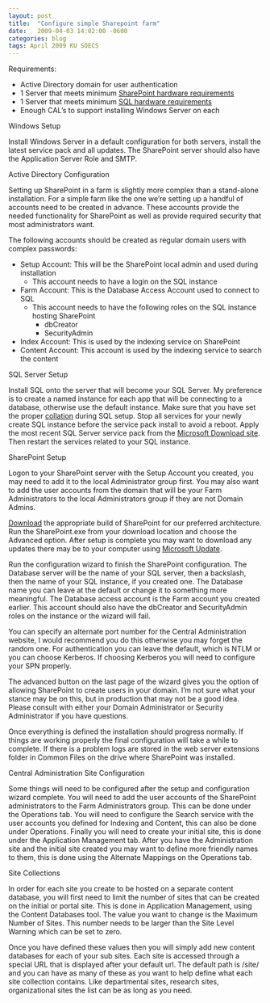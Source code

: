 ```yaml
---
layout: post
title:  "Configure simple Sharepoint farm"
date:   2009-04-03 14:02:00 -0600
categories: blog
tags: April 2009 KU SOECS
---
```

Requirements:

* Active Directory domain for user authentication
* 1 Server that meets minimum [SharePoint hardware requirements](http://technet.microsoft.com/en-us/library/cc288751.aspx)
* 1 Server that meets minimum [SQL hardware requirements](http://www.microsoft.com/Sqlserver/2005/en/us/system-requirements.aspx)
* Enough CAL’s to support installing Windows Server on each

Windows Setup

Install Windows Server in a default configuration for both servers, install the latest service pack and all updates. The SharePoint server should also have the Application Server Role and SMTP.

Active Directory Configuration

Setting up SharePoint in a farm is slightly more complex than a stand-alone installation. For a simple farm like the one we’re setting up a handful of accounts need to be created in advance. These accounts provide the needed functionality for SharePoint as well as provide required security that most administrators want.

The following accounts should be created as regular domain users with complex passwords:

* Setup Account: This will be the SharePoint local admin and used during installation
  * This account needs to have a login on the SQL instance
* Farm Account: This is the Database Access Account used to connect to SQL
  * This account needs to have the following roles on the SQL instance hosting SharePoint
    * dbCreator
    * SecurityAdmin
* Index Account: This is used by the indexing service on SharePoint
* Content Account: This account is used by the indexing service to search the content

SQL Server Setup

Install SQL onto the server that will become your SQL Server. My preference is to create a named instance for each app that will be connecting to a database, otherwise use the default instance. Make sure that you have set the proper [collation](http://technet.microsoft.com/en-us/library/cc288970.aspx) during SQL setup. Stop all services for your newly create SQL instance before the service pack install to avoid a reboot. Apply the most recent SQL Server service pack from the [Microsoft Download site](http://www.microsoft.com/downloads/en/results.aspx?freetext=sql+service+pack&displaylang=en&stype=s_basic). Then restart the services related to your SQL instance.

SharePoint Setup

Logon to your SharePoint server with the Setup Account you created, you may need to add it to the local Administrator group first. You may also want to add the user accounts from the domain that will be your Farm Administrators to the local Administrators group if they are not Domain Admins.

[Download](http://technet.microsoft.com/en-us/windowsserver/sharepoint/bb400747.aspx) the appropriate build of SharePoint for our preferred architecture. Run the SharePoint.exe from your download location and choose the Advanced option. After setup is complete you may want to download any updates there may be to your computer using [Microsoft Update](http://update.microsoft.com/).

Run the configuration wizard to finish the SharePoint configuration. The Database server will be the name of your SQL server, then a backslash, then the name of your SQL instance, if you created one. The Database name you can leave at the default or change it to something more meaningful. The Database access account is the Farm account you created earlier. This account should also have the dbCreator and SecurityAdmin roles on the instance or the wizard will fail.

You can specify an alternate port number for the Central Administration website, I would recommend you do this otherwise you may forget the random one. For authentication you can leave the default, which is NTLM or you can choose Kerberos. If choosing Kerberos you will need to configure your SPN properly.

The advanced button on the last page of the wizard gives you the option of allowing SharePoint to create users in your domain. I’m not sure what your stance may be on this, but in production that may not be a good idea. Please consult with either your Domain Administrator or Security Administrator if you have questions.

Once everything is defined the installation should progress normally. If things are working properly the final configuration will take a while to complete. If there is a problem logs are stored in the web server extensions folder in Common Files on the drive where SharePoint was installed.

Central Administration Site Configuration

Some things will need to be configured after the setup and configuration wizard complete. You will need to add the user accounts of the SharePoint administrators to the Farm Administrators group. This can be done under the Operations tab. You will need to configure the Search service with the user accounts you defined for Indexing and Content, this can also be done under Operations. Finally you will need to create your initial site, this is done under the Application Management tab. After you have the Administration site and the initial site created you may want to define more friendly names to them, this is done using the Alternate Mappings on the Operations tab.

Site Collections

In order for each site you create to be hosted on a separate content database, you will first need to limit the number of sites that can be created on the initial or portal site. This is done in Application Management, using the Content Databases tool. The value you want to change is the Maximum Number of Sites. This number needs to be larger than the Site Level Warning which can be set to zero.

Once you have defined these values then you will simply add new content databases for each of your sub sites. Each site is accessed through a special URL that is displayed after your default url. The default path is /site/ and you can have as many of these as you want to help define what each site collection contains. Like departmental sites, research sites, organizational sites the list can be as long as you need.
